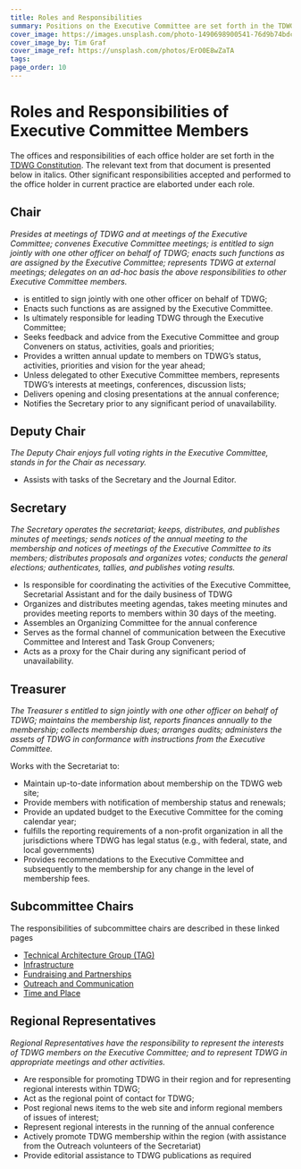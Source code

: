 ```yaml
---
title: Roles and Responsibilities
summary: Positions on the Executive Committee are set forth in the TDWG Constitution. The responsibilities of each position are described below and on the linked pages, where appropriate.
cover_image: https://images.unsplash.com/photo-1490698900541-76d9b74bdcac
cover_image_by: Tim Graf
cover_image_ref: https://unsplash.com/photos/ErO0E8wZaTA
tags: 
page_order: 10
---
```


# Roles and Responsibilities of Executive Committee Members

The offices and responsibilities of each office holder are set forth in the [TDWG Constitution](/about/constitution/).  The relevant text from that document is presented below in italics.  Other significant responsibilities accepted and performed to the office holder in current practice are elaborted under each role. 

## Chair

*Presides at meetings of TDWG and at meetings of the Executive Committee; convenes 
Executive Committee meetings; is entitled to sign jointly with one other officer on 
behalf of TDWG; enacts such functions as are assigned by the Executive Committee; 
represents TDWG at external meetings; delegates on an ad-hoc basis the above 
responsibilities to other Executive Committee members.* 

- is entitled to sign jointly with one other officer on behalf of TDWG;
- Enacts such functions as are assigned by the Executive Committee.
- Is ultimately responsible for leading TDWG through the Executive
Committee;
- Seeks feedback and advice from the Executive Committee and
group Conveners on status, activities, goals and priorities;
- Provides a written annual update to members on TDWG’s status,
activities, priorities and vision for the year ahead;
- Unless delegated to other Executive Committee members, represents
TDWG’s interests at meetings, conferences, discussion lists;
- Delivers opening and closing presentations at the annual conference;
- Notifies the Secretary prior to any significant period of unavailability.


## Deputy Chair

*The Deputy Chair enjoys full voting rights in the Executive Committee, stands 
in for the Chair as necessary.* 

- Assists with tasks of the Secretary and the Journal Editor.


## Secretary

*The Secretary operates the secretariat; keeps, distributes, and publishes minutes of meetings; sends notices of the annual meeting to the membership and notices of meetings of the Executive Committee to its members; distributes proposals and organizes votes; conducts the general elections; authenticates, tallies, and publishes voting results.* 

- Is responsible for coordinating the activities of the Executive
Committee, Secretarial Assistant and for the daily business of TDWG
- Organizes and distributes meeting agendas, takes meeting minutes and
provides meeting reports to members within 30 days of the meeting.
- Assembles an Organizing Committee for the annual conference
- Serves as the formal channel of communication between the 
Executive Committee and Interest and Task Group Conveners;
- Acts as a proxy for the Chair during any significant period of
unavailability. 


## Treasurer

*The Treasurer s entitled to sign jointly with one other officer on behalf of TDWG;
maintains the membership list, reports finances annually to the
membership; collects membership dues; arranges audits; administers the
assets of TDWG in conformance with instructions from the Executive
Committee.* 

Works with the Secretariat to:

- Maintain up-to-date information about membership on the
TDWG web site;
- Provide members with notification of membership status and renewals;
- Provide an updated budget to the Executive Committee for the
coming calendar year;
- fulfills the reporting requirements of a non-profit organization in all the jurisdictions 
where TDWG has legal status (e.g., with federal, state, and local governments)
- Provides recommendations to the Executive Committee and subsequently
to the membership for any change in the level of membership fees.


## Subcommittee Chairs

The responsibilities of subcommittee chairs are described in these linked pages

- [Technical Architecture Group (TAG)](/about/committees/tag/)
- [Infrastructure](/about/committees/infrastructure/)
- [Fundraising and Partnerships](/about/committees/fundraising/)
- [Outreach and Communication](/about/committees/outreach/)
- [Time and Place](/about/committees/tardis/)


## Regional Representatives

*Regional Representatives have the responsibility to represent the interests of TDWG members on
the Executive Committee; and to represent TDWG in appropriate meetings
and other activities.*

- Are responsible for promoting TDWG in their region and for
representing regional interests within TDWG;
- Act as the regional point of contact for TDWG;
- Post regional news items to the web site and inform regional members
of issues of interest;
- Represent regional interests in the running of the annual conference 
- Actively promote TDWG membership within the region (with assistance from
the Outreach volunteers of the Secretariat)
- Provide editorial assistance to TDWG publications as required

